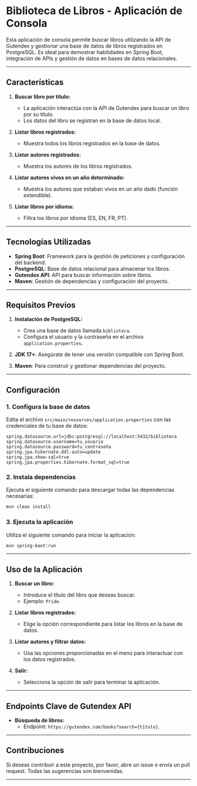 # Biblioteca de Libros - Aplicación de Consola

Esta aplicación de consola permite buscar libros utilizando la API de Gutendex y gestionar una base de datos de libros registrados en PostgreSQL. Es ideal para demostrar habilidades en Spring Boot, integración de APIs y gestión de datos en bases de datos relacionales.

---

## Características

1. **Buscar libro por título:**
   - La aplicación interactúa con la API de Gutendex para buscar un libro por su título.
   - Los datos del libro se registran en la base de datos local.

2. **Listar libros registrados:**
   - Muestra todos los libros registrados en la base de datos.

3. **Listar autores registrados:**
   - Muestra los autores de los libros registrados.

4. **Listar autores vivos en un año determinado:**
   - Muestra los autores que estaban vivos en un año dado (función extendible).

5. **Listar libros por idioma:**
   - Filtra los libros por idioma (ES, EN, FR, PT).

---

## Tecnologías Utilizadas

- **Spring Boot**: Framework para la gestión de peticiones y configuración del backend.
- **PostgreSQL**: Base de datos relacional para almacenar los libros.
- **Gutendex API**: API para buscar información sobre libros.
- **Maven**: Gestión de dependencias y configuración del proyecto.

---

## Requisitos Previos

1. **Instalación de PostgreSQL:**
   - Crea una base de datos llamada `biblioteca`.
   - Configura el usuario y la contraseña en el archivo `application.properties`.

2. **JDK 17+**: Asegúrate de tener una versión compatible con Spring Boot.

3. **Maven**: Para construir y gestionar dependencias del proyecto.

---

## Configuración

### 1. Configura la base de datos

Edita el archivo `src/main/resources/application.properties` con las credenciales de tu base de datos:

```properties
spring.datasource.url=jdbc:postgresql://localhost:5432/biblioteca
spring.datasource.username=tu_usuario
spring.datasource.password=tu_contraseña
spring.jpa.hibernate.ddl-auto=update
spring.jpa.show-sql=true
spring.jpa.properties.hibernate.format_sql=true
```

### 2. Instala dependencias

Ejecuta el siguiente comando para descargar todas las dependencias necesarias:

```bash
mvn clean install
```

### 3. Ejecuta la aplicación

Utiliza el siguiente comando para iniciar la aplicación:

```bash
mvn spring-boot:run
```

---

## Uso de la Aplicación

1. **Buscar un libro:**
   - Introduce el título del libro que deseas buscar.
   - Ejemplo: `Pride`.

2. **Listar libros registrados:**
   - Elige la opción correspondiente para listar los libros en la base de datos.

3. **Listar autores y filtrar datos:**
   - Usa las opciones proporcionadas en el menú para interactuar con los datos registrados.

4. **Salir:**
   - Selecciona la opción de salir para terminar la aplicación.

---





## Endpoints Clave de Gutendex API

- **Búsqueda de libros:**
  - Endpoint: `https://gutendex.com/books?search={título}`.




---

## Contribuciones

Si deseas contribuir a este proyecto, por favor, abre un issue o envía un pull request. Todas las sugerencias son bienvenidas.

---


